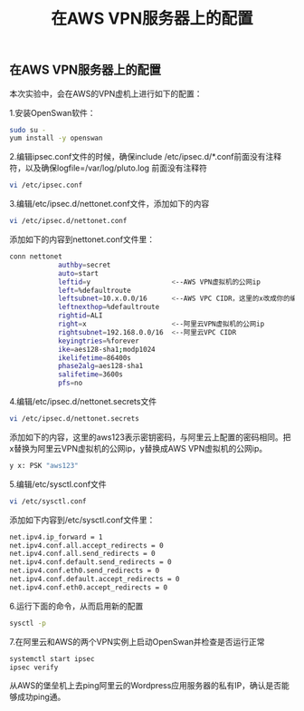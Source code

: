 ﻿---
title: "在AWS VPN服务器上的配置"
chapter: false
weight: 43
---

## 在AWS VPN服务器上的配置

本次实验中，会在AWS的VPN虚机上进行如下的配置：

1.安装OpenSwan软件：
```bash
sudo su - 
yum install -y openswan
```

2.编辑ipsec.conf文件的时候，确保include /etc/ipsec.d/*.conf前面没有注释符，以及确保logfile=/var/log/pluto.log 前面没有注释符
```bash
vi /etc/ipsec.conf
```

3.编辑/etc/ipsec.d/nettonet.conf文件，添加如下的内容
```bash
vi /etc/ipsec.d/nettonet.conf
```

添加如下的内容到nettonet.conf文件里：
```bash
conn nettonet
            authby=secret
            auto=start
            leftid=y                    <--AWS VPN虚拟机的公网ip
            left=%defaultroute
            leftsubnet=10.x.0.0/16      <--AWS VPC CIDR，这里的x改成你的编号
            leftnexthop=%defaultroute
            rightid=ALI
            right=x                     <--阿里云VPN虚拟机的公网ip
            rightsubnet=192.168.0.0/16  <--阿里云VPC CIDR
            keyingtries=%forever
            ike=aes128-sha1;modp1024
            ikelifetime=86400s
            phase2alg=aes128-sha1
            salifetime=3600s
            pfs=no
```

4.编辑/etc/ipsec.d/nettonet.secrets文件
```bash
vi /etc/ipsec.d/nettonet.secrets
```

添加如下的内容，这里的aws123表示密钥密码，与阿里云上配置的密码相同。把x替换为阿里云VPN虚拟机的公网ip，y替换成AWS VPN虚拟机的公网ip。
```bash
y x: PSK "aws123"
```

5.编辑/etc/sysctl.conf文件
```bash
vi /etc/sysctl.conf
```

添加如下内容到/etc/sysctl.conf文件里：
```bash
net.ipv4.ip_forward = 1
net.ipv4.conf.all.accept_redirects = 0
net.ipv4.conf.all.send_redirects = 0
net.ipv4.conf.default.send_redirects = 0
net.ipv4.conf.eth0.send_redirects = 0
net.ipv4.conf.default.accept_redirects = 0
net.ipv4.conf.eth0.accept_redirects = 0
```

6.运行下面的命令，从而启用新的配置
```bash
sysctl -p
```

7.在阿里云和AWS的两个VPN实例上启动OpenSwan并检查是否运行正常
```bash
systemctl start ipsec
ipsec verify
```

从AWS的堡垒机上去ping阿里云的Wordpress应用服务器的私有IP，确认是否能够成功ping通。